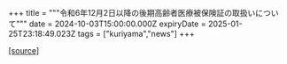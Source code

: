 +++
title = """令和6年12月2日以降の後期高齢者医療被保険証の取扱いについて"""
date = 2024-10-03T15:00:00.000Z
expiryDate = 2025-01-25T23:18:49.023Z
tags = ["kuriyama","news"]
+++


[[source]](https://www.town.kuriyama.hokkaido.jp/soshiki/37/28959.html)
